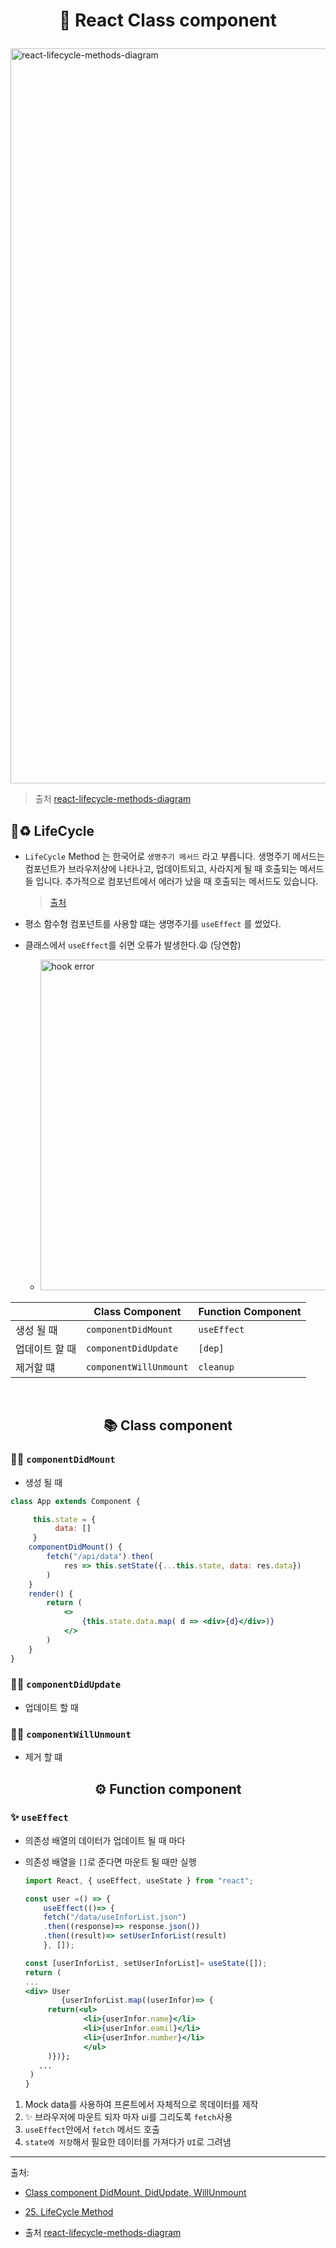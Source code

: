 # <p align="center"> 🧢 React Class component

<img width="1176" alt="react-lifecycle-methods-diagram" src="https://i.imgur.com/cNfpEph.png">

> 출처 [react-lifecycle-methods-diagram](https://projects.wojtekmaj.pl/react-lifecycle-methods-diagram/)

## 🔌♻️ LifeCycle

- `LifeCycle` Method 는 한국어로 `생명주기 메서드` 라고 부릅니다. 생명주기 메서드는 컴포넌트가 브라우저상에 나타나고, 업데이트되고, 사라지게 될 때 호출되는 메서드들 입니다. 추가적으로 컴포넌트에서 에러가 났을 때 호출되는 메서드도 있습니다.

  > [출처](http://projects.wojtekmaj.pl/react-lifecycle-methods-diagram/)

- 평소 함수형 컴포넌트를 사용할 떄는 생명주기를 `useEffect` 를 썼었다.
- 클래스에서 `useEffect`를 쉬면 오류가 발생한다.😩 (당연함)

  - <img width="529" alt="hook error" src="https://user-images.githubusercontent.com/110847597/209439247-53238109-44b3-4f61-a7d6-2091e8c65a17.png">

| &#32;          | Class Component        | Function Component |
| -------------- | ---------------------- | ------------------ |
| 생성 될 때     | `componentDidMount`    | `useEffect`        |
| 업데이트 할 때 | `componentDidUpdate`   | `[dep]`            |
| 제거할 떄      | `componentWillUnmount` | `cleanup`          |

<br>

## <p align="center">📚 Class component</p>

### 👶➕ `componentDidMount`

- 생성 될 때

```jsx
class App extends Component {

     this.state = {
          data: []
     }
    componentDidMount() {
        fetch("/api/data").then(
            res => this.setState({...this.state, data: res.data})
        )
    }
    render() {
        return (
            <>
                {this.state.data.map( d => <div>{d}</div>)}
            </>
        )
    }
}
```

### 📢✨ `componentDidUpdate`

- 업데이트 할 때

### 🔌🔚 `componentWillUnmount`

- 제거 할 떄

## <p align="center">⚙️ Function component</p>

### ✨ `useEffect`

- 의존성 배열의 데이터가 업데이트 될 때 마다
- 의존성 배열을 `[]`로 준다면 마운트 될 때만 실행

  ```jsx
  import React, { useEffect, useState } from "react";

  const user =() => {
      useEffect(()=> {
      fetch("/data/useInforList.json")
      .then((response)=> response.json())
      .then((result)=> setUserInforList(result)
      }, []);

  const [userInforList, setUserInforList]= useState([]);
  return (
  ...
  <div> User
          {userInforList.map((userInfor)=> {
       return(<ul>
               <li>{userInfor.name}</li>
               <li>{userInfor.eamil}</li>
               <li>{userInfor.number}</li>
               </ul>
       )})};
     ...
   )
  }
  ```

1. Mock data를 사용하여 프론트에서 자체적으로 목데이터를 제작
1. ✨ 브라우저에 마운트 되자 마자 ui를 그리도록 `fetch`사용
1. `useEffect`안에서 `fetch` 메서드 호출
1. `state에 저장`해서 필요한 데이터를 가져다가 `UI`로 그려냄

---

출처:

- [Class component DidMount, DidUpdate, WillUnmount](https://velog.io/@qusehdgns/React-React-Hooks%EB%A5%BC-%EC%82%AC%EC%9A%A9%ED%95%9C-componentDidMount-componentDidUpdate-componentWillUnmount-%EA%B5%AC%ED%98%84)

- [25. LifeCycle Method](https://react.vlpt.us/basic/25-lifecycle.html)

- 출처 [react-lifecycle-methods-diagram](https://projects.wojtekmaj.pl/react-lifecycle-methods-diagram/)
